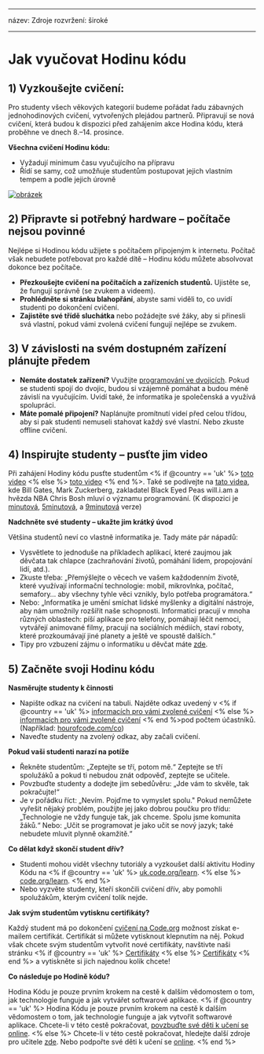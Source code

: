 * * *

název: Zdroje rozvržení: široké

* * *

# Jak vyučovat Hodinu kódu

## 1) Vyzkoušejte cvičení:

Pro studenty všech věkových kategorií budeme pořádat řadu zábavných jednohodinových cvičení, vytvořených plejádou partnerů. Připravují se nová cvičení, která budou k dispozici před zahájením akce Hodina kódu, která proběhne ve dnech 8.–14. prosince.

**Všechna cvičení Hodinu kódu:**

  * Vyžadují minimum času vyučujícího na přípravu
  * Řídí se samy, což umožňuje studentům postupovat jejich vlastním tempem a podle jejich úrovně

[![obrázek](http://code.org/images/tutorials.png)](http://code.org/learn)

## 2) Připravte si potřebný hardware – počítače nejsou povinné

Nejlépe si Hodinou kódu užijete s počítačem připojeným k internetu. Počítač však nebudete potřebovat pro každé dítě – Hodinu kódu můžete absolvovat dokonce bez počítače.

  * **Přezkoušejte cvičení na počítačích a zařízeních studentů.** Ujistěte se, že fungují správně (se zvukem a videem).
  * **Prohlédněte si stránku blahopřání**, abyste sami viděli to, co uvidí studenti po dokončení cvičení. 
  * **Zajistěte své třídě sluchátka** nebo požádejte své žáky, aby si přinesli svá vlastní, pokud vámi zvolená cvičení fungují nejlépe se zvukem.

## 3) V závislosti na svém dostupném zařízení plánujte předem

  * **Nemáte dostatek zařízení?** Využijte [programování ve dvojicích](http://www.ncwit.org/resources/pair-programming-box-power-collaborative-learning). Pokud se studenti spojí do dvojic, budou si vzájemně pomáhat a budou méně závislí na vyučujícím. Uvidí také, že informatika je společenská a využívá spolupráci.
  * **Máte pomalé připojení?** Naplánujte promítnutí videí před celou třídou, aby si pak studenti nemuseli stahovat každý své vlastní. Nebo zkuste offline cvičení.

## 4) Inspirujte studenty – pusťte jim video

Při zahájení Hodiny kódu pusťte studentům <% if @country == 'uk' %> [toto video](https://www.youtube.com/watch?v=96B5-JGA9EQ) <% else %> [toto video](http://www.youtube.com/watch?v=FC5FbmsH4fw) <% end %>. Také se podívejte na [tato videa](http://youtube.com/codeorg), kde Bill Gates, Mark Zuckerberg, zakladatel Black Eyed Peas will.i.am a hvězda NBA Chris Bosh mluví o významu programování. (K dispozici je [minutová](https://www.youtube.com/watch?v=qYZF6oIZtfc), [5minutová](https://www.youtube.com/watch?v=nKIu9yen5nc), a [9minutová](https://www.youtube.com/watch?v=dU1xS07N-FA) verze)

**Nadchněte své studenty – ukažte jim krátký úvod**

Většina studentů neví co vlastně informatika je. Tady máte pár nápadů:

  * Vysvětlete to jednoduše na příkladech aplikací, které zaujmou jak děvčata tak chlapce (zachraňování životů, pomáhání lidem, propojování lidí, atd.).
  * Zkuste třeba: „Přemýšlejte o věcech ve vašem každodenním životě, které využívají informační technologie: mobil, mikrovlnka, počítač, semafory… aby všechny tyhle věci vznikly, bylo potřeba programátora.“
  * Nebo: „Informatika je umění smíchat lidské myšlenky a digitální nástroje, aby nám umožnily rozšířit naše schopnosti. Informatici pracují v mnoha různých oblastech: píší aplikace pro telefony, pomáhají léčit nemoci, vytvářejí animované filmy, pracují na sociálních médiích, staví roboty, které prozkoumávají jiné planety a ještě ve spoustě dalších.“
  * Tipy pro vzbuzení zájmu o informatiku u děvčat máte [zde](http://code.org/girls). 

## 5) Začněte svoji Hodinu kódu

**Nasměrujte studenty k činnosti**

  * Napište odkaz na cvičení na tabuli. Najděte odkaz uvedený v <% if @country == 'uk' %> [informacích pro vámi zvolené cvičení](http://uk.code.org/learn) <% else %> [informacích pro vámi zvolené cvičení](http://code.org/learn) <% end %>pod počtem účastníků. (Například: [hourofcode.com/co](http://code.org/learn)) 
  * Naveďte studenty na zvolený odkaz, aby začali cvičení.

**Pokud vaši studenti narazí na potíže**

  * Řekněte studentům: „Zeptejte se tří, potom mě.“ Zeptejte se tří spolužáků a pokud ti nebudou znát odpověď, zeptejte se učitele.
  * Povzbuďte studenty a dodejte jim sebedůvěru: „Jde vám to skvěle, tak pokračujte!“
  * Je v pořádku říct: „Nevím. Pojďme to vymyslet spolu." Pokud nemůžete vyřešit nějaký problém, použijte jej jako dobrou poučku pro třídu: „Technologie ne vždy funguje tak, jak chceme. Spolu jsme komunita žáků.“ Nebo: „Učit se programovat je jako učit se nový jazyk; také nebudete mluvit plynně okamžitě.“

**Co dělat když skončí student dřív?**

  * Studenti mohou vidět všechny tutoriály a vyzkoušet další aktivitu Hodiny Kódu na <% if @country == 'uk' %> [uk.code.org/learn](http://uk.code.org/learn). <% else %> [code.org/learn](http://code.org/learn). <% end %> 
  * Nebo vyzvěte studenty, kteří skončili cvičení dřív, aby pomohli spolužákům, kterým cvičení tolik nejde.

**Jak svým studentům vytisknu certifikáty?**

Každý student má po dokončení [cvičení na Code.org](http://studio.code.org) možnost získat e-mailem certifikát. Certifikát si můžete vytisknout klepnutím na něj. Pokud však chcete svým studentům vytvořit nové certifikáty, navštivte naši stránku <% if @country == 'uk' %> [Certifikáty](http://uk.code.org/certificates) <% else %> [Certifikáty](http://code.org/certificates) <% end %> a vytiskněte si jich najednou kolik chcete!

**Co následuje po Hodině kódu?**

Hodina Kódu je pouze prvním krokem na cestě k dalším vědomostem o tom, jak technologie funguje a jak vytvářet softwarové aplikace. <% if @country == 'uk' %> Hodina Kódu je pouze prvním krokem na cestě k dalším vědomostem o tom, jak technologie funguje a jak vytvořit softwarové aplikace. Chcete-li v této cestě pokračovat, [povzbuďte své děti k učení se online](http://uk.code.org/learn/beyond). <% else %> Chcete-li v této cestě pokračovat, hledejte další zdroje pro učitele [zde](http://code.org/educate). Nebo podpořte své děti k učení se [online](http://code.org/learn/beyond). <% end %>